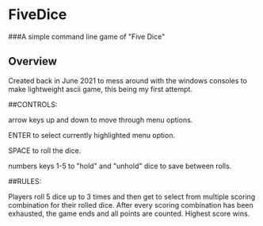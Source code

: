# FiveDice
###A simple command line game of "Five Dice"

## Overview
Created back in June 2021 to mess around with the windows consoles to make lightweight ascii game, this being my first attempt.

##CONTROLS:

arrow keys up and down to move through menu options.

ENTER to select currently highlighted menu option.

SPACE to roll the dice.

numbers keys 1-5 to "hold" and "unhold" dice to save between rolls.

##RULES:

Players roll 5 dice up to 3 times and then get to select from multiple scoring combination for their rolled dice. After every scoring combination has been exhausted, the game ends and all points are counted. Highest score wins.
